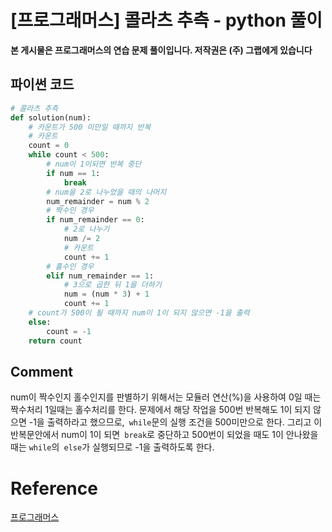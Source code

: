# [프로그래머스] 콜라츠 추측 - python 풀이

**본 게시물은 프로그래머스의 연습 문제 풀이입니다. 저작권은 (주) 그랩에게 있습니다**



## 파이썬 코드

```python
# 콜라츠 추측
def solution(num):
    # 카운트가 500 미만일 때까지 반복
    # 카운트
    count = 0
    while count < 500:
        # num이 1이되면 반복 중단
        if num == 1:
            break
        # num을 2로 나누었을 때의 나머지
        num_remainder = num % 2
        # 짝수인 경우
        if num_remainder == 0:
            # 2로 나누기
            num /= 2
            # 카운트
            count += 1
        # 홀수인 경우
        elif num_remainder == 1:
            # 3으로 곱한 뒤 1을 더하기
            num = (num * 3) + 1
            count += 1
    # count가 500이 될 때까지 num이 1이 되지 않으면 -1을 출력
    else:
        count = -1
    return count
```



## Comment

num이 짝수인지 홀수인지를 판별하기 위해서는 모듈러 연산(%)을 사용하여 0일 때는 짝수처리 1일때는 홀수처리를 한다. 문제에서 해당 작업을 500번 반복해도 1이 되지 않으면 -1을 출력하라고 했으므로,` while`문의 실행 조건을 500미만으로 한다. 그리고 이 반복문안에서 num이 1이 되면` break`로 중단하고 500번이 되었을 때도 1이 안나왔을 때는 `while`의` else`가 실행되므로 -1을 출력하도록 한다.



# Reference

[프로그래머스](https://programmers.co.kr)